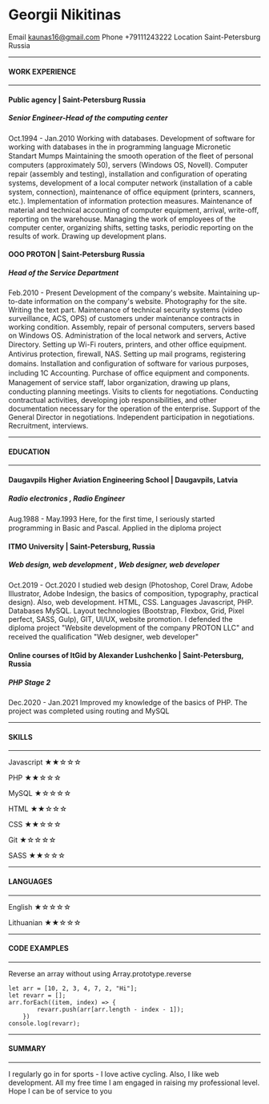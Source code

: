 # Georgii  Nikitinas
Email kaunas16@gmail.com
Phone +79111243222
Location Saint-Petersburg Russia 
***
#### WORK EXPERIENCE
***
#### Public agency  | Saint-Petersburg Russia
##### Senior Engineer-Head of the computing center
Oct.1994 - Jan.2010
Working with databases. Development of software for working with databases in the in programming language Micronetic Standart Mumps
Maintaining the smooth operation of the ﬂeet of personal computers (approximately 50), servers (Windows 
OS, Novell). Computer repair (assembly and testing), installation and conﬁguration of operating systems, 
development of a local computer network (installation of a cable system, connection), maintenance of 
oﬃce equipment (printers, scanners, etc.). Implementation of information protection measures.
Maintenance of material and technical accounting of computer equipment, arrival, write-oﬀ, reporting on 
the warehouse.
Managing the work of employees of the computer center, organizing shifts, setting tasks, periodic 
reporting on the results of work. Drawing up development plans.

#### OOO PROTON  | Saint-Petersburg Russia
##### Head of the Service Department
Feb.2010 - Present
Development of the company's website.
Maintaining up-to-date information on the company's website. Photography for the site. Writing the text 
part.
Maintenance of technical security systems (video surveillance, ACS, OPS) of customers under maintenance 
contracts in working condition. Assembly, repair of personal computers, servers based on Windows OS. 
Administration of the local network and servers, Active Directory. Setting up Wi-Fi routers, printers, and 
other oﬃce equipment. Antivirus protection, ﬁrewall, NAS. Setting up mail programs, registering domains. 
Installation and conﬁguration of software for various purposes, including 1C Accounting. Purchase of oﬃce 
equipment and components.
Management of service staﬀ, labor organization, drawing up plans, conducting planning meetings. Visits to 
clients for negotiations.
Conducting contractual activities, developing job responsibilities, and other documentation necessary for 
the operation of the enterprise. Support of the General Director in negotiations. Independent participation 
in negotiations.
Recruitment, interviews.
***
#### EDUCATION
***
#### Daugavpils Higher Aviation Engineering School  | Daugavpils, Latvia
##### Radio electronics , Radio Engineer
Aug.1988 - May.1993
Here, for the ﬁrst time, I seriously started programming in Basic and Pascal. Applied in the diploma project
#### ITMO University  | Saint-Petersburg, Russia
##### Web design, web development , Web designer, web developer
Oct.2019 - Oct.2020
I studied web design (Photoshop, Corel Draw, Adobe Illustrator, Adobe Indesign, the basics of composition, 
typography, practical design). Also, web development. HTML, CSS. Languages Javascript, PHP. Databases MySQL. Layout 
technologies (Bootstrap, Flexbox, Grid, Pixel perfect, SASS, Gulp), GIT, UI/UX, website promotion. I 
defended the diploma project "Website development of the company PROTON LLC" and received the 
qualiﬁcation "Web designer, web developer"
#### Online courses of ItGid by Alexander Lushchenko  | Saint-Petersburg, Russia
##### PHP Stage 2
Dec.2020 - Jan.2021
Improved my knowledge of the basics of PHP. The project was completed using routing and MySQL
***
#### SKILLS
***
Javascript &#9733;&#9733;&#9734;&#9734;&#9734;

PHP &#9733;&#9733;&#9734;&#9734;&#9734;

MySQL &#9733;&#9734;&#9734;&#9734;&#9734;

HTML &#9733;&#9733;&#9734;&#9734;&#9734;

CSS &#9733;&#9733;&#9734;&#9734;&#9734;

Git &#9733;&#9734;&#9734;&#9734;&#9734;

SASS &#9733;&#9733;&#9734;&#9734;&#9734;

***
#### LANGUAGES
***
English &#9733;&#9734;&#9734;&#9734;&#9734;

Lithuanian &#9733;&#9733;&#9734;&#9734;&#9734;

***
#### CODE EXAMPLES
***
Reverse an array without using Array.prototype.reverse
```
let arr = [10, 2, 3, 4, 7, 2, "Hi"];
let revarr = [];
arr.forEach((item, index) => {
		revarr.push(arr[arr.length - index - 1]);
	})
console.log(revarr);
```
***
#### SUMMARY
***
I regularly go in for sports - I love active cycling. Also, I like web development. All my free time I am engaged in raising my professional level. Hope I can be of service to you

